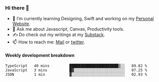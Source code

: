 ### Hi there 👋

- 🌱 I’m currently learning Designing, Swift and working on my [Personal Website](https://kvaishak.com/).
- 💬 Ask me about Javascript, Canvas,  Productivity tools. 
- :writing_hand: Do check out my writings at my [Substack](https://kvaishak.substack.com/).
- 📫 How to reach me: [Mail](mailto:vaishak.kaippanchery@gmail.com) or [twitter](https://twitter.com/kvaishack).


#### Weekly development breakdown

<!--START_SECTION:waka-->

```text
TypeScript   40 mins         ██████████████████████▒░░   89.82 %
JavaScript   3 mins          █▓░░░░░░░░░░░░░░░░░░░░░░░   07.25 %
JSON         1 min           ▓░░░░░░░░░░░░░░░░░░░░░░░░   02.93 %
```

<!--END_SECTION:waka-->
